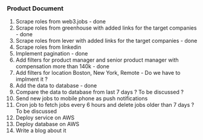 

### Product Document 


1. Scrape roles from web3.jobs - done
2. Scrape roles from greenhouse with added links for the target companies - done
3. Scrape roles from lever with added links for the target companies - done
4. Scrape roles from linkedin
5. Implement pagination - done
6. Add filters for product manager and senior product manager with compensation more than 140k - done
7. Add filters for location Boston, New York, Remote - Do we have to implment it ? 
8. Add the data to database - done
9. Compare the data to database from last 7 days ? To be discussed ?
10. Send new jobs to mobile phone as push notifications
11. Cron job to fetch jobs every 6 hours and delete jobs older than 7 days ? To be discussed
12. Deploy service on AWS
13. Deploy database on AWS 
14. Write a blog about it